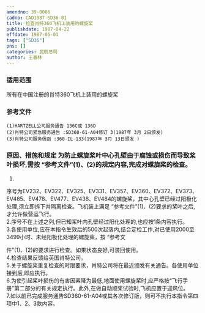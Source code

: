 ```yaml
---
amendno: 39-0086  
cadno: CAD1987-SD36-01  
title: 检查肖特360飞机上装用的螺旋桨  
publishdate: 1987-04-22  
effdate: 1987-05-01  
tags: ["SD36"]  
pns: []  
categories: 民航总局  
author: 王春林  
---
```

  
### 适用范围  
所有在中国注册的肖特360飞机上装用的螺旋桨  
  
<!--more-->  
### 参考文件  
    (1)HARTZELL公司服务通告 136C或 136D  
    (2)肖特公司紧急服务通告 :SD360-61-A04修订 3(1987年 3月 2日颁发)  
    (3)肖特公司服务信函 :360-IL-133(1987年 3月 13日颁发 )  
  
### 原因、措施和规定     为防止螺旋桨叶中心孔壁由于腐蚀或损伤而导致桨叶损坏,需按 “参考文件”(1)、(2)的规定内容,完成对螺旋桨的检查。  
1.  
序号为EV232、EV322、EV325、EV331、EV357、EV360、EV372、EV373、EV485、EV478、EV477、EV438、EV484的螺旋桨，其中心孔壁已经过阳极化处理,须立即拆下并隔离检查。飞机装上满足 “参考文件”(1)、(2)要求的桨叶之后,才允许做营运飞行。  
    2.序号不在上述之列,但已知桨叶内孔壁经过阳化处理的,也应按1条内容执行。  
    3.各使用单位,应在本指令生效后的500次起落内,结合定检工作,对已使用2000至3499小时、未经阳极化处理的螺旋桨，按 “参考文  
  
  
件”(1)、(2)的要求进行检查。如果状态良好,可装回使用。  
    4.检查结果反馈给英国肖特公司。  
    5.关于螺旋桨重复检查的时限要求，肖特公司将在最近颁发有关通告。各使用单位接到后,即应执行。  
    6.为使引起桨叶损伤的有害因素降为最低,地面使用螺旋桨时,应严格按“飞行手册”第二部分的有关规定执行。此外,在做自动顺桨试验时,飞机应置于迎风位。  
    7.如以前已完成服务通告SD360-61-A04或其各次修订版，则可不执行本指令第四项中1、2、3款内容。  
  
